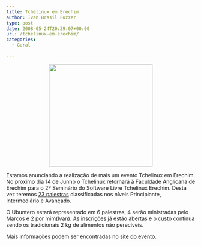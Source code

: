 ```yaml
---
title: Tchelinux em Erechim
author: Ivan Brasil Fuzzer
type: post
date: 2008-05-24T20:39:07+00:00
url: /tchelinux-em-erechim/
categories:
  - Geral

---
```

<center>
  <a href='http://www.ubuntero.com.br/wp-content/uploads/2008/05/logotche_erechim.png'><img src="http://www.ubuntero.com.br/wp-content/uploads/2008/05/logotche_erechim.png" alt="" title="logotche_erechim" width="276" height="274" class="alignnone size-medium wp-image-533" /></a>
</center>

Estamos anunciando a realização de mais um evento Tchelinux em Erechim. No próximo dia 14 de Junho o Tchelinux retornará à Faculdade Anglicana de Erechim para o 2º Seminário do Software Livre Tchelinux Erechim. Desta vez teremos [23 palestras][1] classificadas nos níveis Principiante, Intermediário e Avançado.

O Ubuntero estará representado em 6 palestras, 4 serão ministradas pelo Marcos e 2 por mim(Ivan). As [inscrições][2] já estão abertas e o custo continua sendo os tradicionais 2 kg de alimentos não perecíveis.

Mais informações podem ser encontradas no [site do evento][3].

 [1]: http://www.tchelinux.org/erechim/programacao.html
 [2]: http://www.tchelinux.org/erechim/inscricao.html
 [3]: http://www.tchelinux.org/erechim/